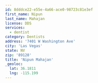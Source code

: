 ```yaml
---
id: 8dddce22-e55e-4a66-ace0-98723c81e3ef
first_name: Nipun
last_name: Mahajan
license: DDS
services:
  - dentist
category: Dentists
address: '7401 W Washington Ave'
city: 'Las Vegas'
state: NV
zip: '89128'
title: 'Nipun Mahajan'
_geoloc:
  lat: 36.1811
  lng: -115.199
---
```

